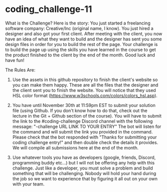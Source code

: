 # coding_challenge-11

What is the Challenge?
Here is the story: You just started a freelancing software company: Creative/Inc (original name, I know). You just hired a designer and also got your first client. After meeting with the client, you now have an idea of what they want to build and the designer has sent you some design files in order for you to build the rest of the page. Your challenge is to build the page up using the skills you have learned in the course to get the product finished to the client by the end of the month. Good luck and have fun!


The Rules Are:
1. Use the assets in this github repository to finish the client's website so you can make them happy. These are all the files that the designer and the client sent you to finish the website. You will notice that they used HSL color format (https://www.w3schools.com/colors/colors_hsl.asp).

2. You have until November 30th at 11:59pm EST to submit your solution file (using Github. If you don't know how to do that, check out the lecture in the Git + Github section of the course). You will have to submit the link to the #coding-challenge Discord channel with the following message: "-challenge URL LINK TO YOUR ENTRY" The bot will listen for the command and will submit the link you provided in the command. Please check that the bot responded with "Thanks for submitting your coding challenge entry!" and then double check the details it provides. We will compile all submissions here at the end of the month.

3. Use whatever tools you have as developers (google, friends, Discord, programming buddy etc...) but I will not be offering any help with this challenge. Just like a developer, you must solve a problem and build something that will be challenging. Nobody will hold your hand during the job so we want to experience that by figuring it all out on your own with your team.
